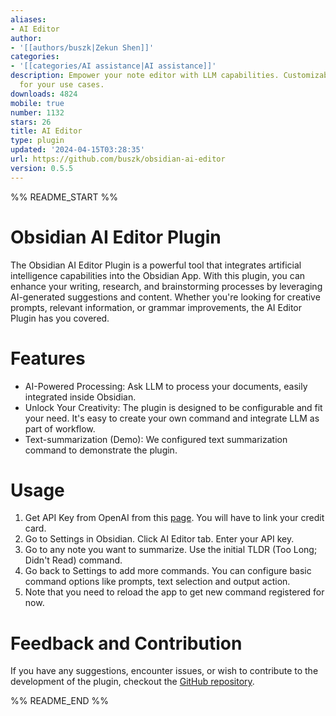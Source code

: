 ```yaml
---
aliases:
- AI Editor
author:
- '[[authors/buszk|Zekun Shen]]'
categories:
- '[[categories/AI assistance|AI assistance]]'
description: Empower your note editor with LLM capabilities. Customizable to work
  for your use cases.
downloads: 4824
mobile: true
number: 1132
stars: 26
title: AI Editor
type: plugin
updated: '2024-04-15T03:28:35'
url: https://github.com/buszk/obsidian-ai-editor
version: 0.5.5
---
```


%% README_START %%

# Obsidian AI Editor Plugin

The Obsidian AI Editor Plugin is a powerful tool that integrates artificial intelligence capabilities into the Obsidian App. With this plugin, you can enhance your writing, research, and brainstorming processes by leveraging AI-generated suggestions and content. Whether you're looking for creative prompts, relevant information, or grammar improvements, the AI Editor Plugin has you covered.

# Features
- AI-Powered Processing: Ask LLM to process your documents, easily integrated inside Obsidian. 
- Unlock Your Creativity: The plugin is designed to be configurable and fit your need. It's easy to create your own command and integrate LLM as part of workflow.
- Text-summarization (Demo): We configured text summarization command to demonstrate the plugin.

# Usage
1. Get API Key from OpenAI from this [page](https://platform.openai.com/account/api-keys). You will have to link your credit card.
2. Go to Settings in Obsidian. Click AI Editor tab. Enter your API key.
3. Go to any note you want to summarize. Use the initial TLDR (Too Long; Didn't Read) command.
4. Go back to Settings to add more commands. You can configure basic command options like prompts, text selection and output action.
5. Note that you need to reload the app to get new command registered for now.

# Feedback and Contribution
If you have any suggestions, encounter issues, or wish to contribute to the development of the plugin, checkout the [GitHub repository](https://github.com/buszk/obsidian-ai-editor).

%% README_END %%